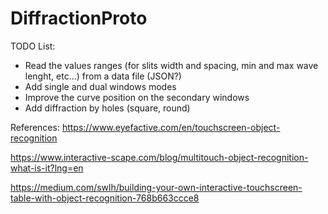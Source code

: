 # DiffractionProto

TODO List:
- Read the values ranges (for slits width and spacing, min and max wave lenght, etc...) from a data file (JSON?)
- Add single and dual windows modes
- Improve the curve position on the secondary windows
- Add diffraction by holes (square, round)

References:
https://www.eyefactive.com/en/touchscreen-object-recognition

https://www.interactive-scape.com/blog/multitouch-object-recognition-what-is-it?lng=en

https://medium.com/swlh/building-your-own-interactive-touchscreen-table-with-object-recognition-768b663ccce8
